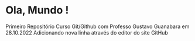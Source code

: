 # Ola, Mundo !
 Primeiro Repositório Curso Git/Github com Professo Gustavo Guanabara em 28.10.2022
 Adicionando nova linha através do editor do site GitHub
 
